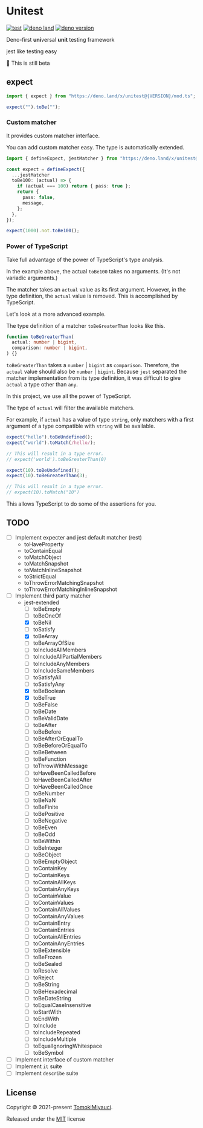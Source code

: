 # Unitest

[![test](https://github.com/TomokiMiyauci/unitest/actions/workflows/test.yaml/badge.svg?branch=beta)](https://github.com/TomokiMiyauci/unitest/actions/workflows/test.yaml)
[![deno land](http://img.shields.io/badge/available%20on-deno.land/x-lightgrey.svg?logo=deno&labelColor=black)](https://deno.land/x/unitest)
[![deno version](https://img.shields.io/badge/deno-^1.14.0-lightgrey?logo=deno)](https://github.com/denoland/deno)

Deno-first **uni**versal **unit** testing framework

jest like testing easy

:construction: This is still beta

## expect

```ts
import { expect } from "https://deno.land/x/unitest@{VERSION}/mod.ts";

expect("").toBe("");
```

### Custom matcher

It provides custom matcher interface.

You can add custom matcher easy. The type is automatically extended.

```ts
import { defineExpect, jestMatcher } from "https://deno.land/x/unitest@{VERSION}/mod.ts";

const expect = defineExpect({
  ...jestMatcher
  toBe100: (actual) => {
    if (actual === 100) return { pass: true };
    return {
      pass: false,
      message,
    };
  },
});

expect(1000).not.toBe100();
```

### Power of TypeScript

Take full advantage of the power of TypeScript's type analysis.

In the example above, the actual `toBe100` takes no arguments. (It's not
variadic arguments.)

The matcher takes an `actual` value as its first argument. However, in the type
definition, the `actual` value is removed. This is accomplished by TypeScript.

Let's look at a more advanced example.

The type definition of a matcher `toBeGreaterThan` looks like this.

```ts
function toBeGreaterThan(
  actual: number | bigint,
  comparison: number | bigint,
) {}
```

`toBeGreaterThan` takes a `number` | `bigint` as `comparison`. Therefore, the
`actual` value should also be `number` | `bigint`. Because `jest` separated the
matcher implementation from its type definition, it was difficult to give
`actual` a type other than `any`.

In this project, we use all the power of TypeScript.

The type of `actual` will filter the available matchers.

For example, if `actual` has a value of type `string`, only matchers with a
first argument of a type compatible with `string` will be available.

```ts
expect("hello").toBeUndefined();
expect("world").toMatch(/hello/);

// This will result in a type error.
// expect('world').toBeGreaterThan(0)
```

```ts
expect(10).toBeUndefined();
expect(10).toBeGreaterThan(3);

// This will result in a type error.
// expect(10).toMatch("10")
```

This allows TypeScript to do some of the assertions for you.

## TODO

- [ ] Implement expecter and jest default matcher (rest)
  - toHaveProperty
  - toContainEqual
  - toMatchObject
  - toMatchSnapshot
  - toMatchInlineSnapshot
  - toStrictEqual
  - toThrowErrorMatchingSnapshot
  - toThrowErrorMatchingInlineSnapshot
- [ ] Implement third party matcher
  - jest-extended
    - [ ] toBeEmpty
    - [ ] toBeOneOf
    - [x] toBeNil
    - [ ] toSatisfy
    - [x] toBeArray
    - [ ] toBeArrayOfSize
    - [ ] toIncludeAllMembers
    - [ ] toIncludeAllPartialMembers
    - [ ] toIncludeAnyMembers
    - [ ] toIncludeSameMembers
    - [ ] toSatisfyAll
    - [ ] toSatisfyAny
    - [x] toBeBoolean
    - [x] toBeTrue
    - [ ] toBeFalse
    - [ ] toBeDate
    - [ ] toBeValidDate
    - [ ] toBeAfter
    - [ ] toBeBefore
    - [ ] toBeAfterOrEqualTo
    - [ ] toBeBeforeOrEqualTo
    - [ ] toBeBetween
    - [ ] toBeFunction
    - [ ] toThrowWithMessage
    - [ ] toHaveBeenCalledBefore
    - [ ] toHaveBeenCalledAfter
    - [ ] toHaveBeenCalledOnce
    - [ ] toBeNumber
    - [ ] toBeNaN
    - [ ] toBeFinite
    - [ ] toBePositive
    - [ ] toBeNegative
    - [ ] toBeEven
    - [ ] toBeOdd
    - [ ] toBeWithin
    - [ ] toBeInteger
    - [ ] toBeObject
    - [ ] toBeEmptyObject
    - [ ] toContainKey
    - [ ] toContainKeys
    - [ ] toContainAllKeys
    - [ ] toContainAnyKeys
    - [ ] toContainValue
    - [ ] toContainValues
    - [ ] toContainAllValues
    - [ ] toContainAnyValues
    - [ ] toContainEntry
    - [ ] toContainEntries
    - [ ] toContainAllEntries
    - [ ] toContainAnyEntries
    - [ ] toBeExtensible
    - [ ] toBeFrozen
    - [ ] toBeSealed
    - [ ] toResolve
    - [ ] toReject
    - [ ] toBeString
    - [ ] toBeHexadecimal
    - [ ] toBeDateString
    - [ ] toEqualCaseInsensitive
    - [ ] toStartWith
    - [ ] toEndWith
    - [ ] toInclude
    - [ ] toIncludeRepeated
    - [ ] toIncludeMultiple
    - [ ] toEqualIgnoringWhitespace
    - [ ] toBeSymbol
- [ ] Implement interface of custom matcher
- [ ] Implement `it` suite
- [ ] Implement `describe` suite

## License

Copyright © 2021-present [TomokiMiyauci](https://github.com/TomokiMiyauci).

Released under the [MIT](./LICENSE) license
